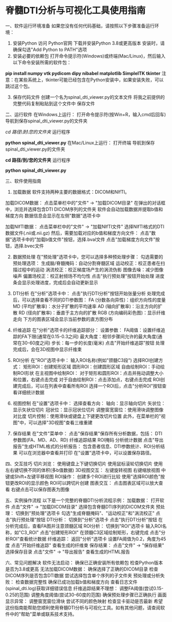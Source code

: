 # 脊髓DTI分析与可视化工具使用指南

一、软件运行环境准备
如果您没有任何代码基础，请按照以下步骤准备运行环境：

1. 安装Python
访问 Python官网 下载并安装Python 3.8或更高版本
安装时，请确保勾选"Add Python to PATH"选项
2. 安装必要的依赖包
打开命令提示符(Windows)或终端(Mac/Linux)，然后输入以下命令安装所需的软件包：

**pip install numpy vtk pydicom dipy nibabel matplotlib SimpleITK tkinter**
注意：在某些系统上，tkinter可能已经包含在Python安装中，如果安装失败，可以跳过这个包。

3. 保存代码文件
创建一个名为spinal_dti_viewer.py的文本文件
将我之前提供的完整代码复制粘贴到这个文件中
保存文件

二、运行软件
在Windows上运行：
打开命令提示符(按Win+R，输入cmd后回车)
导航到保存spinal_dti_viewer.py的文件夹

*cd 路径\到\您的文件夹*
运行程序

**python spinal_dti_viewer.py**
在Mac/Linux上运行：
打开终端
导航到保存spinal_dti_viewer.py的文件夹

**cd 路径/到/您的文件夹**
运行程序

**python spinal_dti_viewer.py**

三、软件使用指南
1. 加载数据
软件支持两种主要的数据格式：DICOM和NIfTI。

加载DICOM数据：
点击菜单栏中的"文件" → "加载DICOM目录"
在弹出的对话框中，浏览并选择包含DTI DICOM序列的文件夹
软件会自动加载数据并提取b值和梯度方向
数据信息会显示在左侧"数据"选项卡中

加载NIfTI数据：
点击菜单栏中的"文件" → "加载NIfTI文件"
选择NIfTI格式的DTI数据文件(.nii或.nii.gz)
然后，需要加载对应的b值和梯度方向文件：
点击"数据"选项卡中的"加载b值文件"按钮，选择.bval文件
点击"加载梯度方向文件"按钮，选择.bvec文件

2. 数据预处理
在"预处理"选项卡中，您可以选择多种预处理步骤：
勾选需要的预处理选项：
生成脑/脊髓掩码：自动分割脊髓区域
运动校正：校正患者在扫描过程中的运动
涡流校正：校正梯度场产生的涡流伪影
图像去噪：减少图像噪声
偏置场校正：校正射频场不均匀性
点击"执行预处理"按钮开始处理
进度条会显示处理进度，完成后会自动更新显示

3. DTI分析
在"分析"选项卡中：
点击"执行DTI分析"按钮开始张量分析
处理完成后，可以选择查看不同的DTI参数图：
FA (分数各向异性)：组织方向性的度量
MD (平均扩散率)：水分子扩散的平均速率
AD (轴向扩散率)：沿主方向的扩散
RD (径向扩散率)：垂直于主方向的扩散
RGB (方向编码彩色图)：显示纤维走向
下方的图表区域会显示当前参数的直方图分布

5. 纤维追踪
在"分析"选项卡的纤维追踪部分：
设置参数：
FA阈值：设置纤维追踪的FA下限(通常在0.15-0.3之间)
最大角度：相邻步骤间允许的最大角度(通常在30-60度之间)
步长：每一步的长度(毫米)
点击"开始纤维追踪"按钮
处理完成后，会在3D视图中显示纤维束

5. ROI分析
在"ROI"选项卡中：
输入ROI名称(例如"颈髓C3段")
选择ROI创建方式：
矩形ROI：创建矩形区域
圆形ROI：创建圆形区域
自由绘制ROI：手动绘制ROI形状
在主视图中绘制ROI：
对于矩形和圆形ROI：点击并拖动调整大小和位置，右键点击完成
对于自由绘制ROI：点击添加点，右键点击完成
ROI创建完成后，可以在列表中查看所有ROI
选择一个ROI后，点击"分析ROI"按钮查看详细统计数据

7. 视图控制
在"设置"选项卡中：
选择查看方向：
轴向：显示轴向切片
矢状位：显示矢状位切片
冠状位：显示冠状位切片
调整窗宽窗位：使用滑块调整图像对比度
切片控制：使用滑块或键盘上下键更改切片位置
此外，在菜单栏的"视图"中，可以选择"3D视图"查看三维重建

8. 保存结果
在"文件"菜单中：
点击"保存结果"保存所有分析数据，包括：
DTI参数图(FA、MD、AD、RD)
纤维追踪结果
ROI掩码
分析统计数据
点击"导出报告"生成HTML格式的分析报告：
包含患者信息、DTI参数统计、ROI分析结果
可以在浏览器中查看并打印
在"设置"选项卡中，可以设置保存路径。

四、交互技巧
切片浏览：
使用键盘上下键切换切片
使用鼠标滚轮切换切片
使用左右键切换不同的体积(多b值数据)
3D视图交互：
左键旋转视图
右键缩放视图
中键或Shift+左键平移视图
ROI操作：
创建多个ROI进行比较
使用"选择ROI颜色"按钮更改ROI的显示颜色
ROI可以跨切片创建
图表交互：
点击图表区域可以放大查看
右键点击可以保存图表为图像

五、实例操作流程
以下是一个完整的脊髓DTI分析流程示例：
加载数据：
打开软件
点击"文件" → "加载DICOM目录"
选择包含脊髓DTI序列的DICOM文件夹
预处理：
切换到"预处理"选项卡
勾选"生成脊髓掩码"、"运动校正"和"涡流校正"
点击"执行预处理"按钮
DTI分析：
切换到"分析"选项卡
点击"执行DTI分析"按钮
在分析完成后，查看FA图并注意颈髓区域
ROI分析：
切换到"ROI"选项卡
输入ROI名称，如"C3_ROI"
点击"创建矩形ROI"
在颈髓C3区域绘制矩形，右键完成
点击"分析ROI"查看统计数据
纤维追踪：
返回"分析"选项卡
设置FA阈值为0.2，角度为45度
点击"开始纤维追踪"
查看生成的纤维束
保存结果：
点击"文件" → "保存结果"
选择保存目录
点击"文件" → "导出报告"
查看生成的HTML报告

六、常见问题解决
软件无法启动：
确保已正确安装所有依赖包
检查Python版本是否为3.8或更高
无法加载DICOM数据：
确保选择了正确的DICOM目录
检查DICOM序列是否包含DTI数据
尝试选择包含单个序列的子文件夹
预处理或分析失败：
检查数据完整性
确保已成功加载b值和梯度方向
查看日志文件(spinal_dti.log)获取详细错误信息
纤维追踪结果不理想：
调整FA阈值(尝试0.15-0.25的范围)
调整角度阈值(尝试30-60度的范围)
确保预处理步骤已正确执行
画面显示异常：
调整窗宽窗位滑块
尝试不同的颜色映射
检查显卡驱动是否最新
希望这份指南能帮助您顺利使用脊髓DTI分析与可视化工具。如有其他问题，请查阅软件中的"帮助"菜单或联系技术支持。
